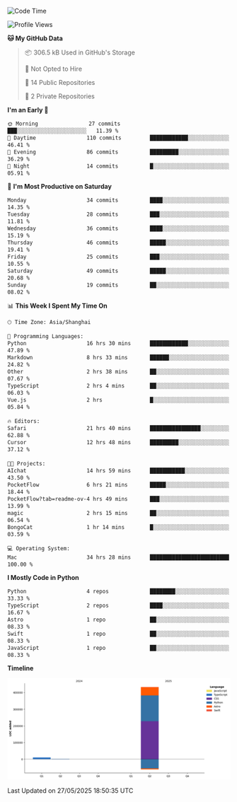 <!--
**PascalDai/PascalDai** is a ✨ _special_ ✨ repository because its `README.md` (this file) appears on your GitHub profile.

Here are some ideas to get you started:

- 🔭 I’m currently working on ...
- 🌱 I’m currently learning ...
- 👯 I’m looking to collaborate on ...
- 🤔 I’m looking for help with ...
- 💬 Ask me about ...
- 📫 How to reach me: ...
- 😄 Pronouns: ...
- ⚡ Fun fact: ...
-->

<!--START_SECTION:waka-->
![Code Time](http://img.shields.io/badge/Code%20Time-1%2C148%20hrs%2033%20mins-blue)

![Profile Views](http://img.shields.io/badge/Profile%20Views-0-blue)

**🐱 My GitHub Data** 

> 📦 306.5 kB Used in GitHub's Storage 
 > 
> 🚫 Not Opted to Hire
 > 
> 📜 14 Public Repositories 
 > 
> 🔑 2 Private Repositories 
 > 
**I'm an Early 🐤** 

```text
🌞 Morning                27 commits          ███░░░░░░░░░░░░░░░░░░░░░░   11.39 % 
🌆 Daytime                110 commits         ████████████░░░░░░░░░░░░░   46.41 % 
🌃 Evening                86 commits          █████████░░░░░░░░░░░░░░░░   36.29 % 
🌙 Night                  14 commits          █░░░░░░░░░░░░░░░░░░░░░░░░   05.91 % 
```
📅 **I'm Most Productive on Saturday** 

```text
Monday                   34 commits          ████░░░░░░░░░░░░░░░░░░░░░   14.35 % 
Tuesday                  28 commits          ███░░░░░░░░░░░░░░░░░░░░░░   11.81 % 
Wednesday                36 commits          ████░░░░░░░░░░░░░░░░░░░░░   15.19 % 
Thursday                 46 commits          █████░░░░░░░░░░░░░░░░░░░░   19.41 % 
Friday                   25 commits          ███░░░░░░░░░░░░░░░░░░░░░░   10.55 % 
Saturday                 49 commits          █████░░░░░░░░░░░░░░░░░░░░   20.68 % 
Sunday                   19 commits          ██░░░░░░░░░░░░░░░░░░░░░░░   08.02 % 
```


📊 **This Week I Spent My Time On** 

```text
🕑︎ Time Zone: Asia/Shanghai

💬 Programming Languages: 
Python                   16 hrs 30 mins      ████████████░░░░░░░░░░░░░   47.89 % 
Markdown                 8 hrs 33 mins       ██████░░░░░░░░░░░░░░░░░░░   24.82 % 
Other                    2 hrs 38 mins       ██░░░░░░░░░░░░░░░░░░░░░░░   07.67 % 
TypeScript               2 hrs 4 mins        ██░░░░░░░░░░░░░░░░░░░░░░░   06.03 % 
Vue.js                   2 hrs               █░░░░░░░░░░░░░░░░░░░░░░░░   05.84 % 

🔥 Editors: 
Safari                   21 hrs 40 mins      ████████████████░░░░░░░░░   62.88 % 
Cursor                   12 hrs 48 mins      █████████░░░░░░░░░░░░░░░░   37.12 % 

🐱‍💻 Projects: 
AIchat                   14 hrs 59 mins      ███████████░░░░░░░░░░░░░░   43.50 % 
PocketFlow               6 hrs 21 mins       █████░░░░░░░░░░░░░░░░░░░░   18.44 % 
PocketFlow?tab=readme-ov-4 hrs 49 mins       ███░░░░░░░░░░░░░░░░░░░░░░   13.99 % 
magic                    2 hrs 15 mins       ██░░░░░░░░░░░░░░░░░░░░░░░   06.54 % 
BongoCat                 1 hr 14 mins        █░░░░░░░░░░░░░░░░░░░░░░░░   03.59 % 

💻 Operating System: 
Mac                      34 hrs 28 mins      █████████████████████████   100.00 % 
```

**I Mostly Code in Python** 

```text
Python                   4 repos             ████████░░░░░░░░░░░░░░░░░   33.33 % 
TypeScript               2 repos             ████░░░░░░░░░░░░░░░░░░░░░   16.67 % 
Astro                    1 repo              ██░░░░░░░░░░░░░░░░░░░░░░░   08.33 % 
Swift                    1 repo              ██░░░░░░░░░░░░░░░░░░░░░░░   08.33 % 
JavaScript               1 repo              ██░░░░░░░░░░░░░░░░░░░░░░░   08.33 % 
```



**Timeline**

![Lines of Code chart](https://raw.githubusercontent.com/PascalDai/PascalDai/main/assets/bar_graph.png)


 Last Updated on 27/05/2025 18:50:35 UTC
<!--END_SECTION:waka-->

